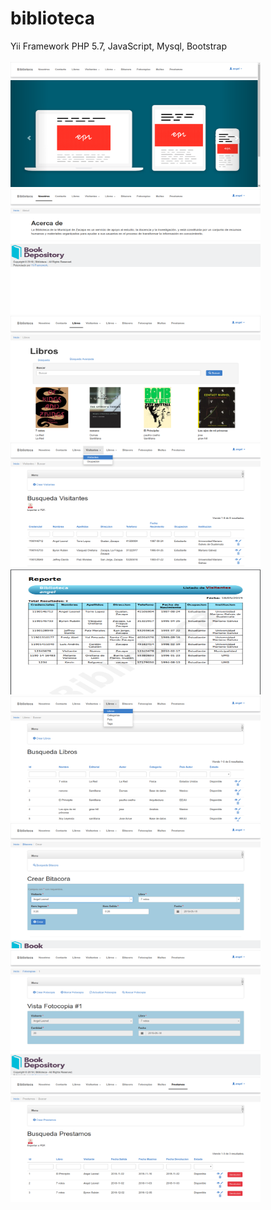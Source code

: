 # biblioteca
Yii Framework PHP 5.7, JavaScript, Mysql, Bootstrap
<br>
<br>
<img src="https://github.com/angelleoneltorrelopez/biblioteca/blob/master/images/01.png" width="400" height="200"/>
<img src="https://github.com/angelleoneltorrelopez/biblioteca/blob/master/images/02.png" width="400" height="200"/>
<img src="https://github.com/angelleoneltorrelopez/biblioteca/blob/master/images/03.png" width="400" height="200"/>
<img src="https://github.com/angelleoneltorrelopez/biblioteca/blob/master/images/04.png" width="400" height="200"/>
<img src="https://github.com/angelleoneltorrelopez/biblioteca/blob/master/images/05.png" width="400" height="200"/>
<img src="https://github.com/angelleoneltorrelopez/biblioteca/blob/master/images/06.png" width="400" height="200"/>
<img src="https://github.com/angelleoneltorrelopez/biblioteca/blob/master/images/07.png" width="400" height="200"/>
<img src="https://github.com/angelleoneltorrelopez/biblioteca/blob/master/images/08.png" width="400" height="200"/>
<img src="https://github.com/angelleoneltorrelopez/biblioteca/blob/master/images/09.png" width="400" height="200"/>
